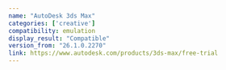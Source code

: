 ```yaml
---
name: "AutoDesk 3ds Max"
categories: ['creative']
compatibility: emulation
display_result: "Compatible"
version_from: "26.1.0.2270"
link: https://www.autodesk.com/products/3ds-max/free-trial
---
```

